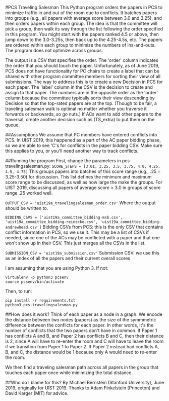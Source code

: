 #PCS Traveling Salesman
This Python program orders the papers in PCS to minimize traffic in and out of the room due to conflicts. It batches papers into groups (e.g., all papers with average score between 3.0 and 3.25), and then orders papers within each group. The idea is that the committee will pick a group, then walk its way through the list following the order specified in this program. You might start with the papers ranked 4.5 or above, then jump down to the 3.0-3.25s, then back up to the 4.25-4.5s, etc. The papers are ordered within each group to minimize the numbers of ins-and-outs. The program does not optimize across groups.

The output is a CSV that specifies the order. The 'order' column indicates the order that you should touch the paper. Unfortunately, as of June 2019, PCS does not have functionality for PC chairs to create a label that can be shared with other program committee members for sorting their view of all submissions. The way to address this is to create a new Decision in PCS for each paper. The 'label' column in the CSV is the decision to create and assign to that paper. The numbers are in the opposite order as the 'order' column because the committee typically sorts their view descending by Decision so that the top-rated papers are at the top. (Though to be fair, a traveling salesman walk is optimal no matter whether you traverse it forwards or backwards, so go nuts.) If ACs want to add other papers to the traversal, create another decision such as (TS_extra) to put them on the queue.

##Assumptions
We assume that PC members have entered conflicts into PCS. In UIST 2019, this happened as a part of the AC paper bidding phase, so we are able to see 'C's for conflicts in the paper bidding CSV. Make sure this applies to you, or you'll need another way to track conflicts.

##Running the program
First, change the parameters in pcs-travelingsalesman.py:
`SCORE_STEPS = [3.01, 3.25, 3.5, 3.75, 4.0, 4.25, 4.5, 4.75]`
This groups papers into batches of this score range (e.g., .25 = 3.25-3.50) for discussion. This list defines the minimum and maximum score range to be discussed, as well as how large the make the groups. For UIST 2019, discussing all papers of average score > 3.0 in groups of score range .25 worked well.

`OUTPUT_CSV = 'uist19a_travelingsalesman_order.csv'`
Where the output should be written to.

`BIDDING_CSVS = ['uist19a_committee_bidding-msb.csv', 'uist19a_committee_bidding-reinecke.csv', 'uist19a_committee_bidding-andrewhead.csv']`
Bidding CSVs from PCS: this is the only CSV that contains conflict information in PCS, so we use it. This may be a list of CSVs if needed, since one of the ACs may be conflicted with a paper and that one won't show up in their CSV. This just merges all the CSVs in the list.

`SUBMISSION_CSV = 'uist19a_submission.csv'`
Submission CSV: we use this as an index of all the papers and their current overall scores

I am assuming that you are using Python 3. If not:
```
virtualenv -p python3 pcsenv
source pcsenv/bin/activate
```

Then, to run:
```
pip install -r requirements.txt
python3 pcs-travelingsalesman.py
```

##How does it work?
Think of each paper as a node in a graph. We encode the distance between two nodes (papers) as the size of the symmmetric difference between the conflicts for each paper. In other words, it's the number of conflicts that the two papers don't have in common. If Paper 1 has conflicts A and B, and Paper 2 has conflicts B and C, then their distance is 2, since A will have to re-enter the room and C will have to leave the room if we transition from Paper 1 to Paper 2. If Paper 2 instead had conflicts A, B, and C, the distance would be 1 because only A would need to re-enter the room.

We then find a traveling salesman path across all papers in the group that touches each paper once while minimizing the total distance.

##Who do I blame for this?
By Michael Bernstein (Stanford University), June 2019, originally for UIST 2019. Thanks to Adam Finkelstein (Princeton) and David Karger (MIT) for advice.

